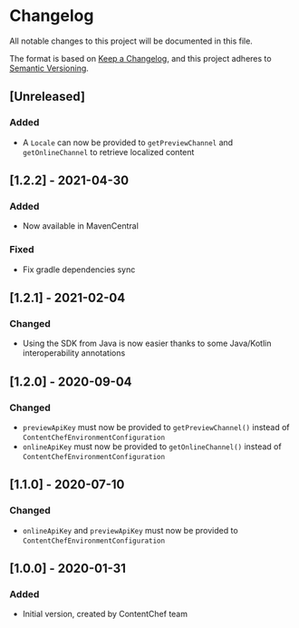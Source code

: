 # Changelog
All notable changes to this project will be documented in this file.

The format is based on [Keep a Changelog](https://keepachangelog.com/en/1.0.0/), and this project adheres to [Semantic Versioning](https://semver.org/spec/v2.0.0.html).
## [Unreleased]
### Added
- A `Locale` can now be provided to `getPreviewChannel` and `getOnlineChannel` to retrieve localized content

## [1.2.2] - 2021-04-30
### Added
- Now available in MavenCentral
### Fixed
- Fix gradle dependencies sync

## [1.2.1] - 2021-02-04
### Changed
- Using the SDK from Java is now easier thanks to some Java/Kotlin interoperability annotations

## [1.2.0] - 2020-09-04
### Changed
- `previewApiKey` must now be provided to `getPreviewChannel()` instead of `ContentChefEnvironmentConfiguration`
- `onlineApiKey` must now be provided to `getOnlineChannel()` instead of `ContentChefEnvironmentConfiguration`

## [1.1.0] - 2020-07-10
### Changed
- `onlineApiKey` and `previewApiKey` must now be provided to `ContentChefEnvironmentConfiguration`

## [1.0.0] - 2020-01-31
### Added
- Initial version, created by ContentChef team